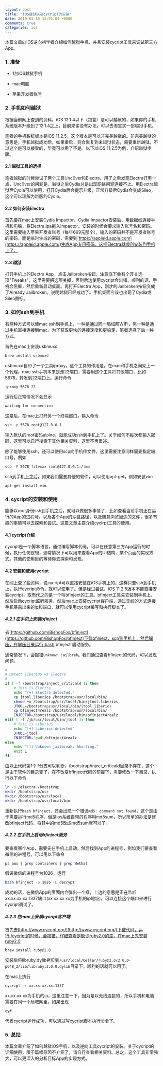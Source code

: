 ```yaml
---
layout: post
title: "iOS越狱以及cycript的安装"
date: 2019-05-10 18:01:04 +0800
comments: true
categories: ios
---
```


本篇文章向iOS逆向初学者介绍如何越狱手机，并且安装cycript工具来调试第三方App。

### 1. 准备

- 1台iOS越狱手机

- mac电脑

- 苹果开发者账号

### 2. 手机如何越狱

根据当前网上查到的资料，iOS 12.1.4以下（包含）是可以越狱的，如果你的手机系统版本升级到了12.1.4之上，目前来讲没有办法，可以去淘宝买一部越狱手机。

笔者的手机系统版本是iOS 11.2.5，这个版本是可以非完美越狱的。非完美越狱的意思是，手机越狱成功后，如果重启，则会恢复到未越狱状态，需要重新越狱。不过这个是可以接受的，毕竟可以用了不是。以下以iOS 11.2.5为例，介绍越狱步骤。

#### 2.1 越狱工具的选择

笔者越狱的时候尝试了两个工具Unc0ver和Electra，用了之后发现Electra好用一点，Unc0ver的问题是，越狱之后Cydia总是出现网络问题连接不上。用Electra越狱后Cydia可以使用，打开Cydia后会提示升级，正常升级后Cydia会变成Sileo，这个可以理解为新版的Cydia。

#### 2.2 如何安装Electra

首先要在mac上安装Cydia Impactor。Cydia Impactor安装后，用数据线连接手机和电脑，将Electra.ipa拖入Impactor。安装的时候会要求输入账号名和密码。这里需要输入苹果开发者账号（每年699元那个），输入的密码并不是开发者账号的密码，而是临时生成的密码，需要到[https://appleid.apple.com](https://appleid.apple.com/)生成App专用密码。这样Electra就顺利安装到手机上了。

#### 2.3 越狱

打开手机上的Electra App，点击Jailbroken按钮，注意底下会有个开关选项"Tweaks"，这里需要把选项关掉，否则后边使用cycript会出错。顺利的话，手机会黑屏，然后重新启动桌面。再打开Electra App，刚才的Jailbroken按钮变成了Already Jailbroken，说明越狱已经成功了。手机桌面应该也出现了Cydia或Sileo图标。

### 3. 如何ssh到手机

有两种方式可以使mac ssh到手机上，一种是通过同一局域网WIFI，另一种是通过手机直接连接到mac。为了获取更快的连接速度和更稳定，笔者选择了后一种方式。

首先在mac上安装usbmuxd

```bash
brew install usbmuxd
```

usbmuxd自带了一个工具iproxy，这个工具的作用是，在mac和手机之间架上一个代理，mac ssh手机本来是走22端口，需要用这个工具将其他端口，比如5678，转发到22端口上。运行命令

```bash
iproxy 5678 22
```

运行后正常情况下会显示

```bash
waiting for connection
```

这是后，在mac上打开另一个终端窗口，输入命令

```bash
ssh -p 5678 root@127.0.0.1
```

输入默认的root密码alpine，就能成功ssh到手机上了。关于如何不每次都输入密码，这里可以自行搜索下其他相关资料，这里不再累述。

除了能够使用ssh，还可以使用scp向手机传文件，这里需要注意同样需要指定端口号，例如

```bash
scp -P 5678 filexxx root@127.0.0.1:/tmp
```

ssh到手机上之后，如果我们需要其他的软件，可以使用apt-get，例如安装vim

```bash
apt-get install vim
```

### 4. cycript的安装和使用

能够以root身份ssh到手机之后，就可以做很多事情了，比如查看当前手机正在运行的App的进程号，以及各个App的沙盒路径，以及随意浏览里边的文件，很多有趣的事情可以去探索和尝试。这篇文章主要介绍cycirpt工具的使用。

#### 4.1 cycript介绍

cycript是一个脚本语言，通过编写脚本代码，可以在任意第三方App运行的时候，执行任何逻辑，通常情况下可以用来查看App的UI结构，某个页面的实现方式。其他的使用目的等待你去探索和发现。

#### 4.2 安装和使用cycript

在网上查了些资料，说cycript可以直接安装在iOS手机上的，这样只要ssh到手机上，执行cycript命令，就可以使用了。但是经过尝试，iOS 11.2.5版本不能直接安装cycript，取而代之的是一个叫bfinject的工具。bfinject工具先安装到手机上，然后启动cycript监听服务，然后mac上安装cycript客户端，通过无线的方式连接手机暴露出来的ip和端口，就可以使用cycript编写和执行脚本了。

##### 4.2.1 在手机上安装bfinject

去[https://github.com/BishopFox/bfinject](https://github.com/BishopFox/bfinject)下载bfinject，scp到手机上，然后解压，在解压目录运行`bash bfinject`启动服务。

通常情况下，会报错`Unknown jailbrek`。我们通过查看bfinject的代码，可以发现问题。

```bash
#
# Detect LiberiOS vs Electra
#
if [ -f /bootstrap/inject_criticald ]; then
    # This is Electra
    echo "[+] Electra detected."
    cp jtool.liberios /bootstrap/usr/local/bin/
    chmod +x /bootstrap/usr/local/bin/jtool.liberios
    JTOOL=/bootstrap/usr/local/bin/jtool.liberios
    cp bfinject4realz /bootstrap/usr/local/bin/
    INJECTOR=/bootstrap/usr/local/bin/bfinject4realz
elif [ -f /jb/usr/local/bin/jtool ]; then
    # This is LiberiOS
    echo "[+] Liberios detected"
    JTOOL=jtool
    INJECTOR=`pwd`/bfinject4realz
else
    echo "[!] Unknown jailbreak. Aborting."
    exit 1
fi
```

由以上代码第1个if分支可以判断，/bootstrap/inject_criticald目录不存在，这个是由于软件的目录变了，在不改变bfinject代码的前提下，需要修改一下目录，执行以下命令

```bash
ln -s /electra /bootstrap
mkdir /bootstrap/usr
mkdir /bootstrap/usr/local
mkdir /bootstrap/usr/local/bin
```

重新执行`bash bfinject`，还会出现一个错误`md5: command not found`，这个是由于需要运行md5程序，但是ios系统自带的程序叫md5sum，所以简单的办法是修改bfinject代码，将其中的md5改成md5sum就可以了。

##### 4.2.2 在手机上启动bfinject服务

要查看哪个App，需要先在手机上启动，然后找到App的进程号，例如我们要查看微信的进程号，可以用以下命令

```bash
ps aux | grep containers | grep WeChat
```

假设微信的进程号为1026，运行

```bash
bash bfinject -p 1026 -L decrypt
```

成功的话，在微信App的页面内会弹出一个框，上边的意思是正在监听xx.xx.xx.xx:1337端口(xx.xx.xx.xx为手机的ip地址)，可以连接这个端口来进行cycript调试了。

##### 4.2.3 在mac上安装cycript客户端

首先去[http://www.cycript.org/](http://www.cycript.org/)下载代码，运行./cycript的时候，会报错，仔细查看是缺少ruby2.0的库，在mac上先安装ruby2.0

```bash
brew install ruby@2.0
```

安装后将libruby.dylib拷贝到`/usr/local/Cellar/ruby@2.0/2.0.0-p648_2/lib/libruby.2.0.0.dylib`目录下。顺利的话就可以用了。

在mac上执行

```bash
cycript -r xx.xx.xx.xx:1337
```

xx.xx.xx.xx为手机的ip，这里注意一下，因为是以无线连接的，所以手机和电脑需要在同一个局域网里，如果出现

```bash
cy#
```

代表cycript运行成功，可以通过写cycript脚本执行命令了。

### 5. 总结

本篇文章介绍了如何越狱iOS手机，以及逆向工具cycript的安装。关于cycript的详细使用，限于篇幅原因不介绍了，请自行查看相关资料。总之，这个工具非常强大，可以更深入的分析目标App的实现方式。
